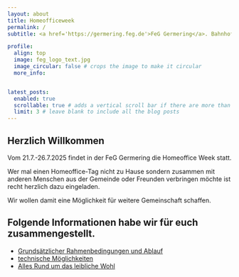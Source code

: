 ```yaml
---
layout: about
title: Homeofficeweek
permalink: /
subtitle: <a href='https://germering.feg.de'>FeG Germering</a>. Bahnhofsplatz 10 - 82110 Germering. <a href='https://germering.feg.de/kontakte/'>Contacts.</a> 

profile:
  align: top
  image: feg_logo_text.jpg
  image_circular: false # crops the image to make it circular
  more_info:


latest_posts:
  enabled: true
  scrollable: true # adds a vertical scroll bar if there are more than 3 new posts items
  limit: 3 # leave blank to include all the blog posts
---
```


## Herzlich Willkommen

Vom 21.7.-26.7.2025 findet in der FeG Germering die Homeoffice Week statt. 

Wer mal einen Homeoffice-Tag nicht zu Hause sondern zusammen mit anderen Menschen aus der Gemeinde oder Freunden verbringen möchte ist recht herzlich dazu eingeladen.

Wir wollen damit eine Möglichkeit für weitere Gemeinschaft schaffen. 

## Folgende Informationen habe wir für euch zusammengestellt.

* [Grundsätzlicher Rahmenbedingungen und Ablauf](projects/ablauf/)
* [technische Möglichkeiten](projects/technische_ausruestung/)
* [Alles Rund um das leibliche Wohl](projects/verpflegung)

<!--   example for HTML LInks
# [![CV Preview](readme_preview/cv.png)](https://alshedivat.github.io/al-folio/cv/)
-->
